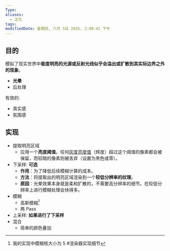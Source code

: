 ```yaml
---
Type: 
aliases:
  - 泛光
tags: 
modifiedDate: 星期四, 六月 5日 2025, 2:08:41 下午
---
```


## 目的

模拟了现实世界中**极度明亮的光源或反射光线似乎会溢出或扩散到其实际边界之外的现象**。
- **光晕**
- 后处理

有效的:
- 真实感
- 氛围感

## 实现

- 提取明亮区域
    - 应用一个**亮度阈值**。任何[灰度亮度值](灰度亮度值.md)（辉度）超过这个阈值的像素都会被保留，而较暗的像素则被丢弃（设置为黑色或零）。
- 下采样: **可选**
    -  **作用**：为了降低后续模糊计算的成本。
    - **方法**：将提取出的明亮区域渲染到一个**较低分辨率的纹理**。
    - **原因**：光晕效果本身就是柔和扩散的，不需要高分辨率的细节。在较低分辨率上进行模糊处理会快得多。
- 模糊
    - 高斯模糊[^1]
    - 两 Pass
- 上采样: **如果进行了下采样**
- 混合
    - 简单的颜色叠加

[^1]: 我的实现中模糊核大小为 5 #渲染器实现细节 
